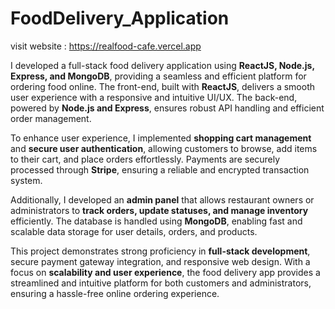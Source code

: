 # FoodDelivery_Application

visit website : https://realfood-cafe.vercel.app

I developed a full-stack food delivery application using **ReactJS, Node.js, Express, and MongoDB**, providing a seamless and efficient platform for ordering food online. The front-end, built with **ReactJS**, delivers a smooth user experience with a responsive and intuitive UI/UX. The back-end, powered by **Node.js and Express**, ensures robust API handling and efficient order management.  

To enhance user experience, I implemented **shopping cart management** and **secure user authentication**, allowing customers to browse, add items to their cart, and place orders effortlessly. Payments are securely processed through **Stripe**, ensuring a reliable and encrypted transaction system.  

Additionally, I developed an **admin panel** that allows restaurant owners or administrators to **track orders, update statuses, and manage inventory** efficiently. The database is handled using **MongoDB**, enabling fast and scalable data storage for user details, orders, and products.  

This project demonstrates strong proficiency in **full-stack development**, secure payment gateway integration, and responsive web design. With a focus on **scalability and user experience**, the food delivery app provides a streamlined and intuitive platform for both customers and administrators, ensuring a hassle-free online ordering experience.
